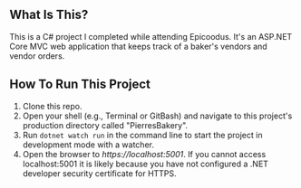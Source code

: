 ## What Is This?

This is a C# project I completed while attending Epicoodus. It's an ASP.NET Core MVC web application that keeps track of a baker's vendors and vendor orders.

## How To Run This Project

1. Clone this repo.
2. Open your shell (e.g., Terminal or GitBash) and navigate to this project's production directory called "PierresBakery".
3. Run `dotnet watch run` in the command line to start the project in development mode with a watcher.
4. Open the browser to _https://localhost:5001_. If you cannot access localhost:5001 it is likely because you have not configured a .NET developer security certificate for HTTPS.
